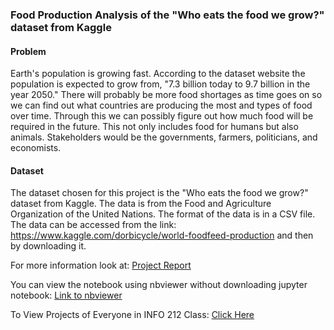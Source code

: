 ### Food Production Analysis of the "Who eats the food we grow?" dataset from Kaggle

#### Problem
Earth's population is growing fast. According to the dataset website the population is expected to grow from, "7.3 billion today to 9.7 billion in the year 2050." There will probably be more food shortages as time goes on so we can find out what countries are producing the most and types of food over time. Through this we can possibly figure out how much food will be required in the future. This not only includes food for humans but also animals. Stakeholders would be the governments, farmers, politicians, and economists.

#### Dataset
The dataset chosen for this project is the "Who eats the food we grow?" dataset from Kaggle. The data is from the Food and Agriculture Organization of the United Nations. The format of the data is in a CSV file. The data can be accessed from the link: https://www.kaggle.com/dorbicycle/world-foodfeed-production and then by downloading it.

For more information look at: 
[Project Report](https://github.com/sitarobinson/Food-Production-Analysis/blob/master/Food%20Production%20Analysis.ipynb)

You can view the notebook using nbviewer without downloading jupyter notebook: [Link to nbviewer](https://nbviewer.jupyter.org/)

To View Projects of Everyone in INFO 212 Class: [Click Here](https://info212drexel.github.io/201835-final-projects/)
